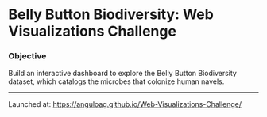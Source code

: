 # Belly Button Biodiversity: Web Visualizations Challenge

### Objective
Build an interactive dashboard to explore the Belly Button Biodiversity dataset, which catalogs the microbes that colonize human navels. 

-------

Launched at: https://anguloag.github.io/Web-Visualizations-Challenge/
